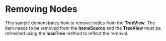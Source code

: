 Removing Nodes
==============

This sample demonstrates how to remove nodes from the __TreeView__. The item needs to be removed from the __itemsSource__ and the __TreeView__ must be refreshed using the __loadTree__ method to reflect the removal.